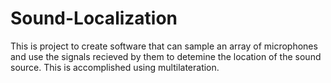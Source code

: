 Sound-Localization
==================

This is project to create software that can sample an array of microphones and use the signals recieved by them to detemine the location of the sound source.  This is accomplished using multilateration.

